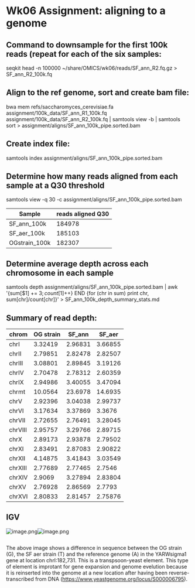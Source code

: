 # Wk06 Assignment: aligning to a genome

## Command to downsample for the first 100k reads (repeat for each of the six samples:
seqkit head -n 100000 ~/share/OMICS/wk06/reads/SF_ann_R2.fq.gz > SF_ann_R2_100k.fq 

## Align to the ref genome, sort and create bam file:
bwa mem refs/saccharomyces_cerevisiae.fa assignment/100k_data/SF_ann_R1_100k.fq assignment/100k_data/SF_ann_R2_100k.fq | samtools view -b | samtools sort > assignment/aligns/SF_ann_100k_pipe.sorted.bam

## Create index file:
samtools index assignment/aligns/SF_ann_100k_pipe.sorted.bam

## Determine how many reads aligned from each sample at a Q30 threshold
samtools view -q 30 -c assignment/aligns/SF_ann_100k_pipe.sorted.bam 

| Sample | reads aligned Q30 |
| --------- | ------------------------- |
| SF_ann_100k | 184978 |
| SF_aer_100k | 185103 |
| OGstrain_100k | 182307 |

## Determine average depth across each chromosome in each sample
samtools depth assignment/aligns/SF_ann_100k_pipe.sorted.bam | awk '{sum[$1] += $3; count[$1]++} END {for (chr in sum) print chr, sum[chr]/count[chr]}' > SF_ann_100k_depth_summary_stats.md 

## Summary of read depth:
|chrom| OG strain | SF_ann|	SF_aer|
|-----|-----------|---------|----------------|
|chrI|	3.32419|	2.96831|	3.66855|
|chrII|	2.79851|	2.82478|	2.82507|
|chrIII|	3.08801|	2.89845|	3.19126|
|chrIV|	2.70478|	2.78312|	2.60359|
|chrIX|	2.94986|	3.40055|	3.47094|
|chrmt|	10.0564|	23.6978|	14.6935|
|chrV|	2.92396|	3.04038|	2.99737|
|chrVI|	3.17634|	3.37869|	3.3676|
|chrVII|	2.72655|	2.76491|	3.28045|
|chrVIII|	2.95757|	3.29766|	2.89715|
|chrX|	2.89173|	2.93878|	2.79502|
|chrXI|	2.83491|	2.87083|	2.90822|
|chrXII|	4.14875|	3.41843|	3.03549|
|chrXIII|	2.77689|	2.77465|	2.7546|
|chrXIV|	2.9069|	3.27894|	2.83804|
|chrXV|	2.76928|	2.86569|	2.7793|
|chrXVI|	2.80833|	2.81457|	2.75876|


## IGV 



![image.png](attachment:cf24f26c-2dee-4efd-818f-c285660e6690.png)![image.png](attachment:c435c3a4-a17a-423e-9a50-2d9affd16d16.png)

```python

```

The above image shows a difference in sequence between the OG strain (G), the SF aer strain (T) and the reference genome (A) in the YARWsigma1 gene at location chrI:182,731. This is a transpsoon-yeast element. This type of element is improtant for gene expansion and genome evelution because it is reinserted into the genome at a new location after having been reverse-transcribed from DNA (https://www.yeastgenome.org/locus/S000006795).
